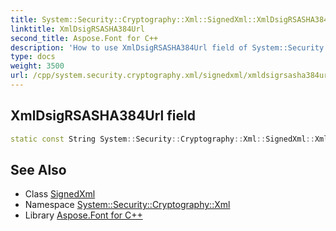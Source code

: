 ```yaml
---
title: System::Security::Cryptography::Xml::SignedXml::XmlDsigRSASHA384Url field
linktitle: XmlDsigRSASHA384Url
second_title: Aspose.Font for C++
description: 'How to use XmlDsigRSASHA384Url field of System::Security::Cryptography::Xml::SignedXml class in C++.'
type: docs
weight: 3500
url: /cpp/system.security.cryptography.xml/signedxml/xmldsigrsasha384url/
---
```

## XmlDsigRSASHA384Url field




```cpp
static const String System::Security::Cryptography::Xml::SignedXml::XmlDsigRSASHA384Url
```

## See Also

* Class [SignedXml](../)
* Namespace [System::Security::Cryptography::Xml](../../)
* Library [Aspose.Font for C++](../../../)
